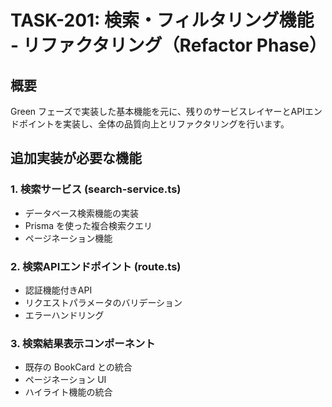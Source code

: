 # TASK-201: 検索・フィルタリング機能 - リファクタリング（Refactor Phase）

## 概要

Green フェーズで実装した基本機能を元に、残りのサービスレイヤーとAPIエンドポイントを実装し、全体の品質向上とリファクタリングを行います。

## 追加実装が必要な機能

### 1. 検索サービス (search-service.ts)
- データベース検索機能の実装
- Prisma を使った複合検索クエリ
- ページネーション機能

### 2. 検索APIエンドポイント (route.ts) 
- 認証機能付きAPI
- リクエストパラメータのバリデーション
- エラーハンドリング

### 3. 検索結果表示コンポーネント
- 既存の BookCard との統合
- ページネーション UI
- ハイライト機能の統合
